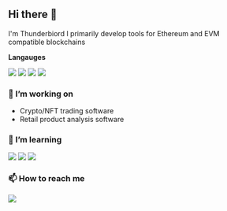 ## Hi there 👋

I'm Thunderbiord I primarily develop tools for Ethereum and EVM compatible blockchains

**Langauges**

<div display="flex">
  <img src="https://img.shields.io/badge/Python-3776AB?logo=python&logoColor=fff"/>
  <img src="https://img.shields.io/badge/Rust-%23000000.svg?e&logo=rust&logoColor=white"/>
  <img src="https://img.shields.io/badge/Flutter-02569B?logo=flutter&logoColor=fff"/>
  <img src="https://img.shields.io/badge/Dart-%230175C2.svg?logo=dart&logoColor=white"/>
</div>

### 🔭 I’m working on

- Crypto/NFT trading software
- Retail product analysis software

### 🌱 I’m learning

<div display="flex">
  <img src="https://img.shields.io/badge/Rust-%23000000.svg?e&logo=rust&logoColor=white"/>
  <img src="https://img.shields.io/badge/Flutter-02569B?logo=flutter&logoColor=fff"/>
  <img src="https://img.shields.io/badge/Dart-%230175C2.svg?logo=dart&logoColor=white"/>
</div>

### 📫 How to reach me

<div display="flex">
  <a href="">
    <img src="https://custom-icon-badges.demolab.com/badge/LinkedIn-0A66C2?logo=linkedin-white&logoColor=fff"/>
  </a>
</div>
